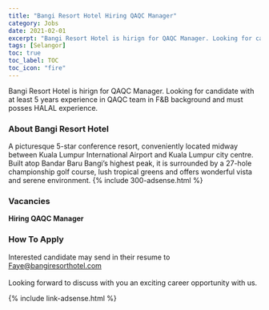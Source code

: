 ```yaml
---
title: "Bangi Resort Hotel Hiring QAQC Manager" 
category: Jobs 
date: 2021-02-01
excerpt: "Bangi Resort Hotel is hirign for QAQC Manager. Looking for candidate with at least 5 years experience in QAQC team in F&B background and must posses HALAL experience." 
tags: [Selangor] 
toc: true 
toc_label: TOC 
toc_icon: "fire" 
--- 
```


Bangi Resort Hotel is hirign for QAQC Manager. Looking for candidate with at least 5 years experience in QAQC team in F&B background and must posses HALAL experience.

### About Bangi Resort Hotel
A picturesque 5-star conference resort, conveniently located midway between Kuala Lumpur International Airport and Kuala Lumpur city centre. Built atop Bandar Baru Bangi’s highest peak, it is surrounded by a 27-hole championship golf course, lush tropical greens and offers wonderful vista and serene environment.
{% include 300-adsense.html %} 
### Vacancies
**Hiring QAQC Manager**

### How To Apply
Interested candidate may send in their resume to Faye@bangiresorthotel.com<br/><br/>
Looking forward to discuss with you an exciting career opportunity with us.

{% include link-adsense.html %} 